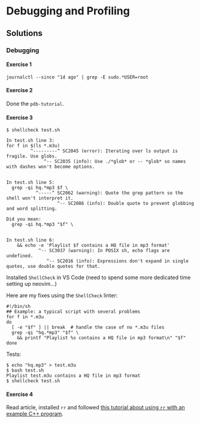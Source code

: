 # Debugging and Profiling

## Solutions 

### Debugging

#### Exercise 1

```
journalctl --since "1d ago" | grep -E sudo.*USER=root
```

#### Exercise 2

Done the `pdb-tutorial`.

#### Exercise 3

```
$ shellcheck test.sh

In test.sh line 3:
for f in $(ls *.m3u)
         ^---------^ SC2045 (error): Iterating over ls output is fragile. Use globs.
              ^-- SC2035 (info): Use ./*glob* or -- *glob* so names with dashes won't become options.


In test.sh line 5:
  grep -qi hq.*mp3 $f \
           ^-----^ SC2062 (warning): Quote the grep pattern so the shell won't interpret it.
                   ^-- SC2086 (info): Double quote to prevent globbing and word splitting.

Did you mean: 
  grep -qi hq.*mp3 "$f" \


In test.sh line 6:
    && echo -e 'Playlist $f contains a HQ file in mp3 format'
            ^-- SC3037 (warning): In POSIX sh, echo flags are undefined.
               ^-- SC2016 (info): Expressions don't expand in single quotes, use double quotes for that.
```

Installed `ShellCheck` in VS Code (need to spend some more dedicated time setting up neovim...)

Here are my fixes using the `ShellCheck` linter:

```
#!/bin/sh
## Example: a typical script with several problems
for f in *.m3u
do
  [ -e "$f" ] || break  # handle the case of no *.m3u files
  grep -qi "hq.*mp3" "$f" \
    && printf "Playlist %s contains a HQ file in mp3 format\n" "$f"
done
```

Tests:

```
$ echo "hq.mp3" > test.m3u
$ bash test.sh
Playlist test.m3u contains a HQ file in mp3 format
$ shellcheck test.sh
```

#### Exercise 4

Read article, installed `rr` and followed [this tutorial about using `rr` with an example C++ program](https://undo.io/resources/gdb-watchpoint/time-travel-debugging-rr-debugger/).